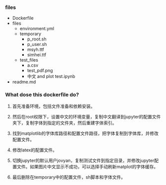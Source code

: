 ### files

+ Dockerfile
+ files
    + environment.yml
    + temporary
        + p_root.sh
        + p_user.sh
        + msyh.ttf
        + simhei.ttf
    + test_files
        + a.csv
        + test_pdf.png
        + 中文 and plot test.ipynb
+ readme.md

### What dose this dockerfile do?

1. 首先准备环境，包括文件准备和依赖安装。  

2. 然后在root权限下，设置中文的环境变量，复制中文翻译到jupyter的配置文件夹下，复制字体到指定的文件夹，然后重建字体索引。  

3. 找到matplotlib的字体库路径和配置文件路径，把字体复制到字体库，并修改配置文件。  

4. 修改latex的配置文件。  

5. 切换jupyter的默认用户jovyan，复制测试文件到指定目录，并修改jupyter配置文件。如果图片中文显示不成功，可以选择手动刷新matplot的字体缓存。  

6. 最后删除在temporary中的配置文件，sh脚本和字体文件。